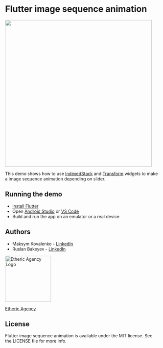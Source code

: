 # Flutter image sequence animation

<img src="https://user-images.githubusercontent.com/55922402/133982256-140f54fc-7a69-472b-a7aa-145039a186f2.gif" height="479"/>


This demo shows how to use [IndexedStack](https://api.flutter.dev/flutter/widgets/IndexedStack-class.html) 
and [Transform](https://api.flutter.dev/flutter/widgets/Transform-class.html) widgets to make a image sequence animation 
depending on slider.

## Running the demo

- [Install Flutter](https://flutter.dev/docs/get-started/install)
- Open [Android Studio](https://developer.android.com/studio) or [VS Code](https://code.visualstudio.com/)
- Build and run the app on an emulator or a real device

## Authors

- Maksym Kovalenko - [LinkedIn](https://www.linkedin.com/in/maksym-kovalenko/)
- Ruslan Bakeyev - [LinkedIn](https://www.linkedin.com/in/bakeyevrus/)

<a href="https://etheric.agency"><img src="https://user-images.githubusercontent.com/55922402/133922672-89144bf8-2ee2-4f0d-9d65-a411f9cff144.png" alt="Etheric Agency Logo" height="150" /></a>

[Etheric Agency](https://etheric.agency)

## License

Flutter image sequence animation is available under the MIT license. See the LICENSE file for more info.
